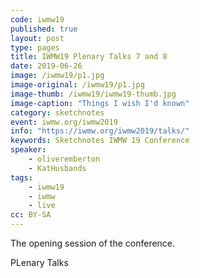 ```yaml
---
code: iwmw19
published: true
layout: post
type: pages
title: IWMW19 Plenary Talks 7 and 8
date: 2019-06-26
image: /iwmw19/p1.jpg
image-original: /iwmw19/p1.jpg
image-thumb: /iwmw19/iwmw19-thumb.jpg
image-caption: "Things I wish I'd known"
category: sketchnotes
event: iwmw.org/iwmw2019
info: "https://iwmw.org/iwmw2019/talks/"
keywords: Sketchnotes IWMW 19 Conference
speaker:
    - oliveremberton
    - KatHusbands
tags:
    - iwmw19
    - iwmw
    - live
cc: BY-SA
---
```

The opening session of the conference.

PLenary Talks
